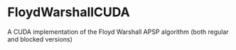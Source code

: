 # FloydWarshallCUDA
 A CUDA implementation of the Floyd Warshall APSP algorithm (both regular and blocked versions)
